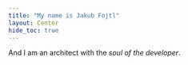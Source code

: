 ```yaml
---
title: "My name is Jakub Fojtl"
layout: Center
hide_toc: true
---
```


And I am an architect with the *soul of the developer*.
